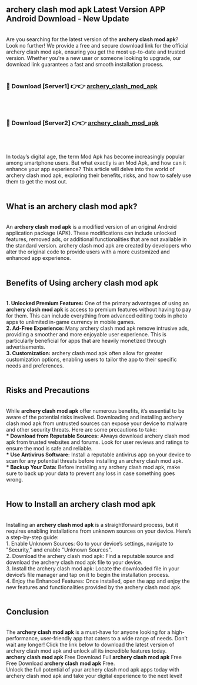 ## archery clash mod apk Latest Version APP Android Download - New Update
<br>
Are you searching for the latest version of the <strong>archery clash mod apk</strong>? Look no further! We provide a free and secure download link for the official archery clash mod apk, ensuring you get the most up-to-date and trusted version. Whether you're a new user or someone looking to upgrade, our download link guarantees a fast and smooth installation process.
<br>
<br>
<h3>🔴 Download [Server1] 👉👉 <a href="https://modyolo.store/archery+clash+mod+apk">archery_clash_mod_apk</a></h3><br>
<br>
<h3>🔴 Download [Server2] 👉👉 <a href="https://modyolo.store/archery+clash+mod+apk">archery_clash_mod_apk</a></h3><br>
<br>
<br>
In today’s digital age, the term Mod Apk has become increasingly popular among smartphone users. But what exactly is an Mod Apk, and how can it enhance your app experience? This article will delve into the world of archery clash mod apk, exploring their benefits, risks, and how to safely use them to get the most out.
<br>
<br>
<h2>What is an archery clash mod apk?</h2>
<br>
An <strong>archery clash mod apk</strong> is a modified version of an original Android application package (APK). These modifications can include unlocked features, removed ads, or additional functionalities that are not available in the standard version. archery clash mod apk are created by developers who alter the original code to provide users with a more customized and enhanced app experience.
<br>
<br>
<h2>Benefits of Using archery clash mod apk</h2>
<br>
<strong> 1. Unlocked Premium Features:</strong> One of the primary advantages of using an <strong>archery clash mod apk</strong> is access to premium features without having to pay for them. This can include everything from advanced editing tools in photo apps to unlimited in-game currency in mobile games.
<br>
<strong> 2. Ad-Free Experience:</strong> Many archery clash mod apk remove intrusive ads, providing a smoother and more enjoyable user experience. This is particularly beneficial for apps that are heavily monetized through advertisements.
<br>
<strong> 3. Customization:</strong> archery clash mod apk often allow for greater customization options, enabling users to tailor the app to their specific needs and preferences.
<br>
<br>
<h2>Risks and Precautions</h2>
<br>
While <strong>archery clash mod apk</strong> offer numerous benefits, it’s essential to be aware of the potential risks involved. Downloading and installing archery clash mod apk from untrusted sources can expose your device to malware and other security threats. Here are some precautions to take:
<br>
<strong> * Download from Reputable Sources:</strong> Always download archery clash mod apk from trusted websites and forums. Look for user reviews and ratings to ensure the mod is safe and reliable.
<br>
<strong> * Use Antivirus Software:</strong> Install a reputable antivirus app on your device to scan for any potential threats before installing an archery clash mod apk.
<br>
<strong> * Backup Your Data:</strong> Before installing any archery clash mod apk, make sure to back up your data to prevent any loss in case something goes wrong.
<br>
<br>
<h2>How to Install an archery clash mod apk</h2>
<br>
Installing an <strong>archery clash mod apk</strong> is a straightforward process, but it requires enabling installations from unknown sources on your device. Here’s a step-by-step guide:
<br>
 1. Enable Unknown Sources: Go to your device’s settings, navigate to "Security," and enable "Unknown Sources".
<br>
 2. Download the archery clash mod apk: Find a reputable source and download the archery clash mod apk file to your device.
<br>
 3. Install the archery clash mod apk: Locate the downloaded file in your device’s file manager and tap on it to begin the installation process.
<br>
 4. Enjoy the Enhanced Features: Once installed, open the app and enjoy the new features and functionalities provided by the archery clash mod apk.
<br>
<br>
<h2><strong>Conclusion</strong></h2>
<br>
The <strong>archery clash mod apk</strong> is a must-have for anyone looking for a high-performance, user-friendly app that caters to a wide range of needs. Don’t wait any longer! Click the link below to download the latest version of archery clash mod apk and unlock all its incredible features today.
<br>
<strong>archery clash mod apk</strong> Free Download Full <strong>archery clash mod apk</strong> Free Free Download <strong>archery clash mod apk</strong> Free.
<br>
Unlock the full potential of your archery clash mod apk apps today with archery clash mod apk and take your digital experience to the next level!